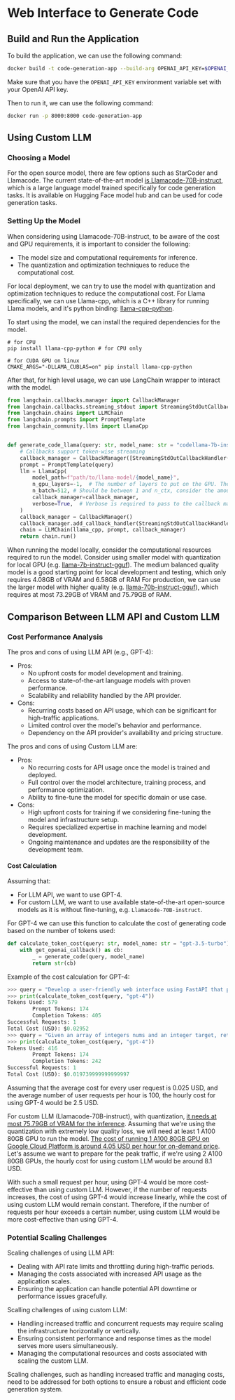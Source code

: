 # Web Interface to Generate Code

## Build and Run the Application

To build the application, we can use the following command:
```bash
docker build -t code-generation-app --build-arg OPENAI_API_KEY=$OPENAI_API_KEY -f build/Dockerfile .
```
Make sure that you have the `OPENAI_API_KEY` environment variable set with your OpenAI API key.

Then to run it, we can use the following command:
```bash
docker run -p 8000:8000 code-generation-app
```
## Using Custom LLM

### Choosing a Model

For the open source model, there are few options such as StarCoder and Llamacode. The current state-of-the-art model [is Llamacode-70B-instruct](https://ai.meta.com/blog/code-llama-large-language-model-coding/), which is a large language model trained specifically for code generation tasks. It is available on Hugging Face model hub and can be used for code generation tasks.

### Setting Up the Model
When considering using Llamacode-70B-instruct, to be aware of the cost and GPU requirements, it is important to consider the following:
- The model size and computational requirements for inference.
- The quantization and optimization techniques to reduce the computational cost.

For local deployment, we can try to use the model with quantization and optimization techniques to reduce the computational cost. For Llama specifically, we can use Llama-cpp, which is a C++ library for running Llama models, and it's python binding: [llama-cpp-python](https://github.com/abetlen/llama-cpp-python).

To start using the model, we can install the required dependencies for the model.
```
# for CPU
pip install llama-cpp-python # for CPU only

# for CUDA GPU on linux
CMAKE_ARGS="-DLLAMA_CUBLAS=on" pip install llama-cpp-python
```

After that, for high level usage, we can use LangChain wrapper to interact with the model.
```python
from langchain.callbacks.manager import CallbackManager
from langchain.callbacks.streaming_stdout import StreamingStdOutCallbackHandler
from langchain.chains import LLMChain
from langchain.prompts import PromptTemplate
from langchain_community.llms import LlamaCpp


def generate_code_llama(query: str, model_name: str = "codellama-7b-instruct.Q5_K_M.gguf") -> str:
    # Callbacks support token-wise streaming
    callback_manager = CallbackManager([StreamingStdOutCallbackHandler()])
    prompt = PromptTemplate(query)
    llm = LlamaCpp(
        model_path=f"path/to/llama-model/{model_name}",
        n_gpu_layers=-1,  # The number of layers to put on the GPU. The rest will be on the CPU. If you don't know how many layers there are, you can use -1 to move all to GPU.
        n_batch=512, # Should be between 1 and n_ctx, consider the amount of VRAM in your GPU.
        callback_manager=callback_manager,
        verbose=True,  # Verbose is required to pass to the callback manager
    )
    callback_manager = CallbackManager()
    callback_manager.add_callback_handler(StreamingStdOutCallbackHandler())
    chain = LLMChain(llama_cpp, prompt, callback_manager)
    return chain.run()
```

When running the model locally, consider the computational resources required to run the model. Consider using smaller model with quantization for local GPU (e.g. [llama-7b-instruct-gguf](https://huggingface.co/TheBloke/CodeLlama-7B-Instruct-GGUF)). The medium balanced quality model is a good starting point for local development and testing, which only requires 4.08GB of VRAM and 6.58GB of RAM
For production, we can use the larger model with higher quality (e.g. [llama-70b-instruct-gguf](https://huggingface.co/TheBloke/CodeLlama-70B-Instruct-GGUF)), which requires at most 73.29GB of VRAM and 75.79GB of RAM.
## Comparison Between LLM API and Custom LLM

### Cost Performance Analysis

The pros and cons of using LLM API (e.g., GPT-4):
- Pros:
    - No upfront costs for model development and training.
    - Access to state-of-the-art language models with proven performance.
    - Scalability and reliability handled by the API provider.
- Cons:
    - Recurring costs based on API usage, which can be significant for high-traffic applications.
    - Limited control over the model's behavior and performance.
    - Dependency on the API provider's availability and pricing structure.

The pros and cons of using Custom LLM are:
- Pros:
    - No recurring costs for API usage once the model is trained and deployed.
    - Full control over the model architecture, training process, and performance optimization.
    - Ability to fine-tune the model for specific domain or use case.
- Cons:
    - High upfront costs for training if we considering fine-tuning the model and infrastructure setup.
    - Requires specialized expertise in machine learning and model development.
    - Ongoing maintenance and updates are the responsibility of the development team.

#### Cost Calculation
Assuming that:
- For LLM API, we want to use GPT-4.
- For custom LLM, we want to use available state-of-the-art open-source models as it is without fine-tuning, e.g. `Llamacode-70B-instruct`.

For GPT-4 we can use this function to calculate the cost of generating code based on the number of tokens used:
```python
def calculate_token_cost(query: str, model_name: str = "gpt-3.5-turbo") -> str:
    with get_openai_callback() as cb:
        _ = generate_code(query, model_name)
        return str(cb)
```
Example of the cost calculation for GPT-4:
```python
>>> query = "Develop a user-friendly web interface using FastAPI that prompts users to input a description of their coding problem. The interface should interact with an LLM to generate a corresponding code snippet based on the user's input. Create the HTML template to support the python code as well."
>>> print(calculate_token_cost(query, "gpt-4"))
Tokens Used: 579
        Prompt Tokens: 174
        Completion Tokens: 405
Successful Requests: 1
Total Cost (USD): $0.02952
>>> query = "Given an array of integers nums and an integer target, return indices of the two numbers such that they add up to target.You may assume that each input would have exactly one solution, and you may not use the same element twice.You can return the answer in any order."
>>> print(calculate_token_cost(query, "gpt-4"))
Tokens Used: 416
        Prompt Tokens: 174
        Completion Tokens: 242
Successful Requests: 1
Total Cost (USD): $0.019739999999999997
```

Assuming that the average cost for every user request is 0.025 USD, and the average number of user requests per hour is 100, the hourly cost for using GPT-4 would be 2.5 USD.

For custom LLM (Llamacode-70B-instruct), with quantization, [it needs at most 75.79GB of VRAM for the inference](https://huggingface.co/TheBloke/CodeLlama-70B-Instruct-GGUF#provided-files). Assuming that we're using the quantization with extremely low quality loss, we will need at least 1 A100 80GB GPU to run the model. [The cost of running 1 A100 80GB GPU on Google Cloud Platform is around 4.05 USD per hour for on-demand price](https://cloud.google.com/compute/vm-instance-pricing#accelerator-optimized). Let's assume we want to prepare for the peak traffic, if we're using 2 A100 80GB GPUs, the hourly cost for using custom LLM would be around 8.1 USD.

With such a small request per hour, using GPT-4 would be more cost-effective than using custom LLM. However, if the number of requests increases, the cost of using GPT-4 would increase linearly, while the cost of using custom LLM would remain constant. Therefore, if the number of requests per hour exceeds a certain number, using custom LLM would be more cost-effective than using GPT-4.

### Potential Scaling Challenges
Scaling challenges of using LLM API:
- Dealing with API rate limits and throttling during high-traffic periods.
- Managing the costs associated with increased API usage as the application scales.
- Ensuring the application can handle potential API downtime or performance issues gracefully.

Scalling challenges of using custom LLM:
- Handling increased traffic and concurrent requests may require scaling the infrastructure horizontally or vertically.
- Ensuring consistent performance and response times as the model serves more users simultaneously.
- Managing the computational resources and costs associated with scaling the custom LLM.

Scaling challenges, such as handling increased traffic and managing costs, need to be addressed for both options to ensure a robust and efficient code generation system.